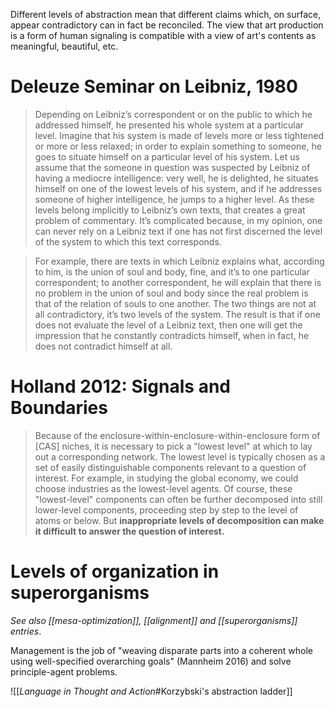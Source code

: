 Different levels of abstraction mean that different claims which, on surface, appear contradictory can in fact be reconciled. The view that art production is a form of human signaling is compatible with a view of art's contents as meaningful, beautiful, etc.

# Deleuze Seminar on Leibniz, 1980

> Depending on Leibniz’s correspondent or on the public to which he addressed himself, he presented his whole system at a particular level. Imagine that his system is made of levels more or less tightened or more or less relaxed; in order to explain something to someone, he goes to situate himself on a particular level of his system. Let us assume that the someone in question was suspected by Leibniz of having a mediocre intelligence: very well, he is delighted, he situates himself on one of the lowest levels of his system, and if he addresses someone of higher intelligence, he jumps to a higher level. As these levels belong implicitly to Leibniz’s own texts, that creates a great problem of commentary. It’s complicated because, in my opinion, one can never rely on a Leibniz text if one has not first discerned the level of the system to which this text corresponds.

> For example, there are texts in which Leibniz explains what, according to him, is the union of soul and body, fine, and it’s to one particular correspondent; to another correspondent, he will explain that there is no problem in the union of soul and body since the real problem is that of the relation of souls to one another. The two things are not at all contradictory, it’s two levels of the system. The result is that if one does not evaluate the level of a Leibniz text, then one will get the impression that he constantly contradicts himself, when in fact, he does not contradict himself at all.

# Holland 2012: Signals and Boundaries

> Because of the enclosure-within-enclosure-within-enclosure form of [CAS] niches, it is necessary to pick a "lowest level" at which to lay out a corresponding network. The lowest level is typically chosen as a set of easily distinguishable components relevant to a question of interest. For example, in studying the global economy, we could choose industries as the lowest-level agents. Of course, these "lowest-level" components can often be further decomposed into still lower-level components, proceeding step by step to the level of atoms or below. But **inappropriate levels of decomposition can make it difficult to answer the question of interest.**

# Levels of organization in superorganisms

_See also [[mesa-optimization]], [[alignment]] and [[superorganisms]] entries_.

Management is the job of "weaving disparate parts into a coherent whole using well-specified overarching goals" (Mannheim 2016) and solve principle-agent problems. 

![[_Language in Thought and Action_#Korzybski's abstraction ladder]]
